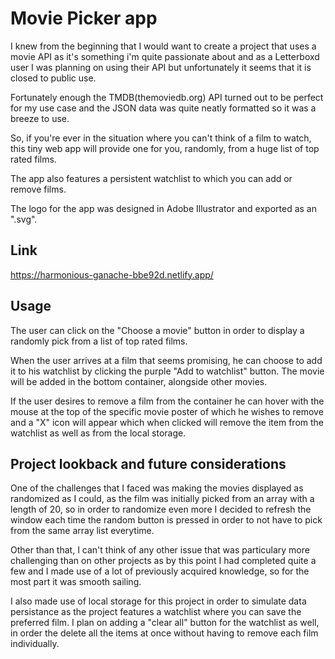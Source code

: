 # Movie Picker app

I knew from the beginning that I would want to create a project that uses a movie API as it's something i'm quite passionate about and as a Letterboxd user I was planning on using their API but unfortunately it seems that it is closed to public use. 

Fortunately enough the TMDB(themoviedb.org) API turned out to be perfect for my use case and the JSON data was quite neatly formatted so it was a breeze to use.

So, if you're ever in the situation where you can't think of a film to watch, this tiny web app will provide one for you, randomly, from a huge list of top rated films.

The app also features a persistent watchlist to which you can add or remove films.

The logo for the app was designed in Adobe Illustrator and exported as an ".svg".

## Link

https://harmonious-ganache-bbe92d.netlify.app/

## Usage

The user can click on the "Choose a movie" button in order to display a randomly pick from a list of top rated films. 

When the user arrives at a film that seems promising, he can choose to add it to his watchlist by clicking the purple "Add to watchlist" button. The movie will be added in the bottom container, alongside other movies.

If the user desires to remove a film from the container he can hover with the mouse at the top of the specific movie poster of which he wishes to remove and a "X" icon will appear which when clicked will remove the item from the watchlist as well as from the local storage.

## Project lookback and future considerations 

One of the challenges that I faced was making the movies displayed as randomized as I could, as the film was initially picked from an array with a length of 20, so in order to randomize even more I decided to refresh the window each time the random button is pressed in order to not have to pick from the same array list everytime.

Other than that, I can't think of any other issue that was particulary more challenging than on other projects as by this point I had completed quite a few and I made use of a lot of previously acquired knowledge, so for the most part it was smooth sailing.

I also made use of local storage for this project in order to simulate data persistance as the project features a watchlist where you can save the preferred film. I plan on adding a "clear all" button for the watchlist as well, in order the delete all the items at once without having to remove each film individually.
